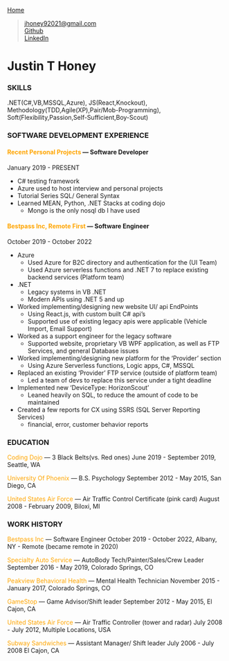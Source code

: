 <style>
r { color: Red }
o { color: Orange }
g { color: Green }
</style>
[Home](../README.md)
> jhoney92021@gmail.com 
<br/> [Github](https://github.com/jhoney92021)
<br/> [LinkedIn](www.linkedin.com/in/justin-honey-707b03187)

# Justin T Honey

### SKILLS
.NET(C#,VB,MSSQL,Azure), JS(React,Knockout), Methodology(TDD,Agile(XP),Pair/Mob-Programming), Soft(Flexibility,Passion,Self-Sufficient,Boy-Scout)

### SOFTWARE DEVELOPMENT EXPERIENCE
#### <o>Recent Personal Projects</o> — Software Developer
January 2019 - PRESENT
* C# testing framework 
* Azure used to host interview and personal projects
* Tutorial Series SQL/ General Syntax
* Learned MEAN, Python, .NET Stacks at coding dojo
  * Mongo is the only nosql db I have used

#### <o>Bestpass Inc, Remote First</o> — Software Engineer
October 2019 - October 2022
* Azure
    * Used Azure for B2C directory and authentication for the (UI Team)
    * Used Azure serverless functions and .NET 7 to replace existing backend services (Platform team)
* .NET
    * Legacy systems in VB .NET
    * Modern APIs using .NET 5 and up
* Worked implementing/designing new website UI/ api EndPoints
    * Using React.js, with custom built C# api’s
    * Supported use of existing legacy apis were applicable (Vehicle Import, Email Support)
* Worked as a support engineer for the legacy software
    * Supported website, proprietary VB WPF application, as well as FTP Services, and general Database issues
* Worked implementing/designing new platform for the ‘Provider’ section
    * Using Azure Serverless functions, Logic apps, C#, MSSQL
* Replaced an existing ‘Provider’ FTP service (outside of platform team)
    * Led a team of devs to replace this service under a tight deadline
* Implemented new ‘DeviceType: HorizonScout’ 
    * Leaned heavily on SQL, to reduce the amount of code to be maintained
* Created a few reports for CX using SSRS (SQL Server Reporting Services)
    * financial, error, customer behavior reports
### EDUCATION

<o>Coding Dojo</o> — 3 Black Belts(vs. Red ones)
June 2019 - September 2019, Seattle, WA

<o>University Of Phoenix</o> — B.S. Psychology
September 2012 - May 2015, San Diego, CA

<o>United States Air Force</o> — Air Traffic Control Certificate (pink card)
August 2008 - February 2009, Biloxi, MI

### WORK HISTORY
<o>Bestpass Inc</o> — Software Engineer 
October 2019 - October 2022, Albany, NY - Remote (became remote in 2020)

<o>Specialty Auto Service</o> — AutoBody Tech/Painter/Sales/Crew Leader
September 2016 - May 2019, Colorado Springs, CO

<o>Peakview Behavioral Health</o> — Mental Health Technician
November 2015 - January 2017, Colorado Springs, CO

<o>GameStop</o> — Game Advisor/Shift leader
September 2012 - May 2015, El Cajon, CA

<o>United States Air Force</o> — Air Traffic Controller (tower and radar)
July 2008 - July 2012, Multiple Locations, USA

<o>Subway Sandwiches</o> — Assistant Manager/ Shift leader
July 2006 - July 2008 El Cajon, CA
